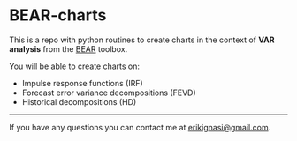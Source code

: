 # BEAR-charts
This is a repo with python routines to create charts in the context of **VAR analysis** from the [BEAR](https://github.com/european-central-bank/BEAR-toolbox/) toolbox.

You will be able to create charts on:

* Impulse response functions (IRF)
* Forecast error variance decompositions (FEVD)
* Historical decompositions (HD)

---

If you have any questions you can contact me at [erikignasi@gmail.com](mailto:erikignasi@gmail.com).


